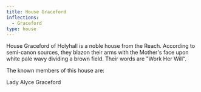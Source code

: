 ```yaml
---
title: House Graceford
inflections:
  - Graceford
type: house
---
```


 House Graceford of Holyhall is a noble house from the Reach. According to semi-canon sources, they blazon their arms with the Mother's face upon white pale wavy dividing a brown field. Their words are "Work Her Will".

The known members of this house are:

Lady Alyce Graceford


